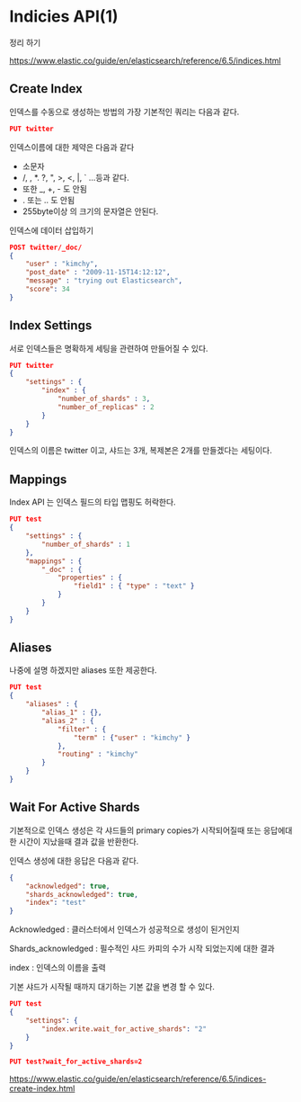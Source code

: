 # Indicies API(1)



정리 하기 

https://www.elastic.co/guide/en/elasticsearch/reference/6.5/indices.html







## Create Index

인덱스를 수동으로 생성하는 방법의 가장 기본적인 쿼리는 다음과 같다.

```json
PUT twitter
```



인덱스이름에 대한 제약은 다음과 같다 

* 소문자
* /, \, *. ?, ", >, <, |, ` …등과 같다.
* 또한 _, +, - 도 안됨 
* . 또는 .. 도 안됨 
* 255byte이상 의 크기의 문자열은 안된다.





인덱스에 데이터 삽입하기 

```json
POST twitter/_doc/
{
    "user" : "kimchy",
    "post_date" : "2009-11-15T14:12:12",
    "message" : "trying out Elasticsearch",
    "score": 34
}
```





## Index Settings

서로 인덱스들은 명확하게 세팅을 관련하여 만들어질 수 있다.

```json
PUT twitter
{
    "settings" : {
        "index" : {
            "number_of_shards" : 3, 
            "number_of_replicas" : 2 
        }
    }
}
```

인덱스의 이름은 twitter 이고,  샤드는 3개, 복제본은 2개를 만들겠다는 세팅이다.



## Mappings

Index API 는 인덱스 필드의 타입 맵핑도 허락한다.

```json
PUT test
{
    "settings" : {
        "number_of_shards" : 1
    },
    "mappings" : {
        "_doc" : {
            "properties" : {
                "field1" : { "type" : "text" }
            }
        }
    }
}
```



## Aliases

나중에 설명 하겠지만 aliases 또한 제공한다.

```json
PUT test
{
    "aliases" : {
        "alias_1" : {},
        "alias_2" : {
            "filter" : {
                "term" : {"user" : "kimchy" }
            },
            "routing" : "kimchy"
        }
    }
}
```



## Wait For Active Shards

기본적으로 인덱스 생성은 각 샤드들의 primary copies가 시작되어질때 또는 응답에대한 시간이 지났을때 결과 값을 반환한다.

인덱스 생성에 대한 응답은 다음과 같다.

```json
{
    "acknowledged": true,
    "shards_acknowledged": true,
    "index": "test"
}
```

Acknowledged : 클러스터에서 인덱스가 성공적으로 생성이 된거인지

Shards_acknowledged : 필수적인 샤드 카피의 수가 시작 되었는지에 대한 결과

index : 인덱스의 이름을 출력



기본 샤드가 시작될 때까지 대기하는 기본 값을 변경 할 수 있다.

```json
PUT test
{
    "settings": {
        "index.write.wait_for_active_shards": "2"
    }
}
```



```json
PUT test?wait_for_active_shards=2
```





https://www.elastic.co/guide/en/elasticsearch/reference/6.5/indices-create-index.html
